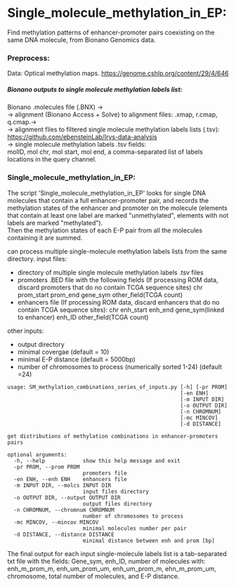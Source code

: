 # Single_molecule_methylation_in_EP:
Find methylation patterns of enhancer-promoter pairs coexisting on the same DNA molecule, from Bionano Genomics data.

### Preprocess:
Data: Optical methylation maps. https://genome.cshlp.org/content/29/4/646
##### Bionano outputs to single molecule methylation labels list:
Bionano .molecules file (.BNX) ->\
-> alignment (Bionano Access + Solve) to alignment files: .xmap, r.cmap, q.cmap.->\
-> alignment files to filtered single molecule methylation labels lists (.tsv): https://github.com/ebensteinLab/Irys-data-analysis \
-> single molecule methylation labels .tsv fields: \
molID, mol chr, mol start, mol end, a comma-separated list of labels locations in the query channel. 


### Single_molecule_methylation_in_EP:
The script 'Single_molecule_methylation_in_EP' looks for single DNA molecules that contain a full enhancer-promoter pair,
 and records the methylation states of the enhancer and promoter on the molecule 
 (elements that contain at least one label are marked "unmethylated", elements with not labels are marked "methylated").\
 Then the methylation states of each E-P pair from all the molecules containing it are summed. 
 

can process multiple single-molecule methylation labels lists from the same directory.
input files:
* directory of multiple single molecule methylation labels .tsv files
* promoters .BED file with the following fields (If processing ROM data, discard promoters that do no contain TCGA sequence sites)
chr prom_start  prom_end    gene_sym    other_field(TCGA count)
* enhancers file (If processing ROM data, discard enhancers that do no contain TCGA sequence sites):
chr enh_start  enh_end  gene_sym(linked to enhancer)    enh_ID    other_field(TCGA count)

other inputs:
* output directory
* minimal covergae (default = 10)
* minimal E-P distance (default = 5000bp)
* number of chromosomes to process (numerically sorted 1-24) (default =24)
```
usage: SM_methylation_combinations_series_of_inputs.py [-h] [-pr PROM]
                                                       [-en ENH]
                                                       [-m INPUT DIR]
                                                       [-o OUTPUT DIR]
                                                       [-n CHROMNUM]
                                                       [-mc MINCOV]
                                                       [-d DISTANCE]

get distributions of methylation combinations in enhancer-promoters pairs

optional arguments:
  -h, --help            show this help message and exit
  -pr PROM, --prom PROM
                        promoters file
  -en ENH, --enh ENH    enhancers file
  -m INPUT DIR, --molcs INPUT DIR
                        input files directory
  -o OUTPUT DIR, --output OUTPUT DIR
                        output files directory
  -n CHROMNUM, --chromnum CHROMNUM
                        number of chromosomes to process
  -mc MINCOV, --mincov MINCOV
                        minimal molecules number per pair
  -d DISTANCE, --distance DISTANCE
                        minimal distance between enh and prom [bp]
```


The final output for each input single-molecule labels list is a tab-separated txt file with the fields:
 Gene_sym, enh_ID, number of molecules with:\
  enh_m_prom_m, enh_um_prom_um, enh_um_prom_m, ehn_m_prom_um,
  chromosome, total number of molecules, and E-P distance.